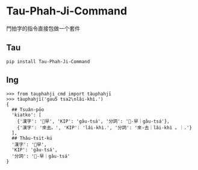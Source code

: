 # Tau-Phah-Ji-Command
鬥拍字的指令直接包做一个套件

## Tau
```
pip install Tau-Phah-Ji-Command
```

## Ing
```
>>> from tauphahji_cmd import tàuphahjī
>>> tàuphahjī('gau5 tsa2\nlâi-khì.')
{
  ## Tsuân-pōo
  'kiatko': [
    {'漢字': '𠢕早', 'KIP': 'gâu-tsá', '分詞': '𠢕-早｜gâu-tsá'},
    {'漢字': '來去。', 'KIP': 'lâi-khì.', '分詞': '來-去｜lâi-khì 。｜.'}
  ],
  ## Thâu-tsi̍t-kú
  '漢字': '𠢕早',
  'KIP': 'gâu-tsá',
  '分詞': '𠢕-早｜gâu-tsá'
}
```
